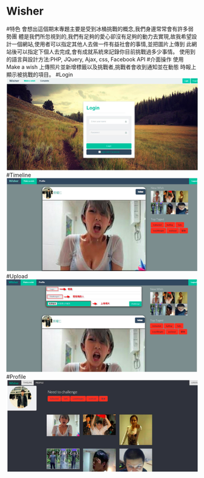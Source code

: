 # Wisher
#特色
會想出這個期末專題主要是受到冰桶挑戰的概念,我們身邊常常會有許多弱勢團 體是我們所忽視到的,我們有足夠的愛心卻沒有足夠的動力去實現,故我希望設 計一個網站,使用者可以指定其他人去做一件有益社會的事情,並把圖片上傳到 此網站後可以指定下個人去完成,會有成就系統來記錄你目前挑戰過多少事情。 使用到的語言與設計方法:PHP, JQuery, Ajax, css, Facebook API
#介面操作
使用 Make a wish 上傳照片並新增標籤以及挑戰者,挑戰者會收到通知並在動態
時報上顯示被挑戰的項目。
#Login
![Image of login](https://github.com/tedchang12/Wisher/blob/master/image/login.png)
#Timeline
![Image of profile](https://github.com/tedchang12/Wisher/blob/master/image/Profile.png)
#Upload
![Image of profile](https://github.com/tedchang12/Wisher/blob/master/image/2.png)
#Profile
![Image of profile](https://github.com/tedchang12/Wisher/blob/master/image/4.png)

